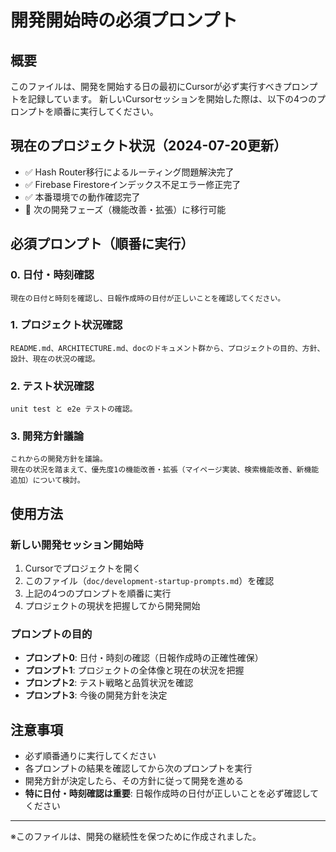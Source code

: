 # 開発開始時の必須プロンプト

## 概要
このファイルは、開発を開始する日の最初にCursorが必ず実行すべきプロンプトを記録しています。
新しいCursorセッションを開始した際は、以下の4つのプロンプトを順番に実行してください。

## 現在のプロジェクト状況（2024-07-20更新）
- ✅ Hash Router移行によるルーティング問題解決完了
- ✅ Firebase Firestoreインデックス不足エラー修正完了
- ✅ 本番環境での動作確認完了
- 🎯 次の開発フェーズ（機能改善・拡張）に移行可能

## 必須プロンプト（順番に実行）

### 0. 日付・時刻確認
```
現在の日付と時刻を確認し、日報作成時の日付が正しいことを確認してください。
```

### 1. プロジェクト状況確認
```
README.md、ARCHITECTURE.md、docのドキュメント群から、プロジェクトの目的、方針、設計、現在の状況の確認。
```

### 2. テスト状況確認
```
unit test と e2e テストの確認。
```

### 3. 開発方針議論
```
これからの開発方針を議論。
現在の状況を踏まえて、優先度1の機能改善・拡張（マイページ実装、検索機能改善、新機能追加）について検討。
```

## 使用方法

### 新しい開発セッション開始時
1. Cursorでプロジェクトを開く
2. このファイル（`doc/development-startup-prompts.md`）を確認
3. 上記の4つのプロンプトを順番に実行
4. プロジェクトの現状を把握してから開発開始

### プロンプトの目的
- **プロンプト0**: 日付・時刻の確認（日報作成時の正確性確保）
- **プロンプト1**: プロジェクトの全体像と現在の状況を把握
- **プロンプト2**: テスト戦略と品質状況を確認
- **プロンプト3**: 今後の開発方針を決定

## 注意事項
- 必ず順番通りに実行してください
- 各プロンプトの結果を確認してから次のプロンプトを実行
- 開発方針が決定したら、その方針に従って開発を進める
- **特に日付・時刻確認は重要**: 日報作成時の日付が正しいことを必ず確認してください

---

※このファイルは、開発の継続性を保つために作成されました。 